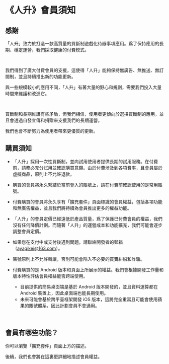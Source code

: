 # 《人升》會員須知

## 感謝

「人升」致力於打造一款高質量的買斷制遊戲化待辦事項應用。爲了保持應用的長期、穩定運營，我們採取健康的付費模式。

<br/>

我們得到了廣大付費會員的支援，這使得「人升」能夠保持無廣告、無推送、無訂閱制，並且持續推出新的功能更新。

與一些規模較小的應用不同，「人升」有著大量的野心和規劃，需要我們投入大量時間來維護和改進它。

<br/>

買斷制和長期維護有些矛盾，但我們相信，使用者更傾向於選擇買斷制的應用，並且會透過自發宣傳和捐贈來支援我們的長期運營。

我們也會不斷努力為使用者帶來更優質的更新。



## 購買須知

- 「人升」採用一次性買斷制，並向試用使用者提供長期的試用服務。在付費前，請務必充分試用並確認購買意願。由於付費涉及到各項費率，且會員屬於虛擬商品，原則上不允許退款。

- 購買的會員將永久繫結於當前登入的賬號上，請在付費前確認使用的是常用賬號。
- 付費購買的會員將永久享有「擴充套件」頁面標識的會員權益，包括各項功能和無廣告權益，並且我們將持續為會員推出更多的權益功能。
- 「人升」的會員定價已經遠低於產品質量，爲了保護已付費會員的權益，我們沒有任何降價計劃。而隨著「人升」的運營成本和功能擴充，我們可能會逐步調整會員定價。
- 如果您在支付中或支付後遇到問題，請聯絡開發者的郵箱（[ayagikei@163.com](mailto:ayagikei@163.com)）。
- 賬號原則上不允許轉讓，否則可能會陷入不必要的買賣糾紛和詐騙。
- 付費購買的是 Android 版本和頁面上所展示的權益。我們會根據開發工作量和版本特性評估會員權益能否跨端使用。
  - 目前提供的簡易桌面端是基於 Android 版本開發的，並且資料運算都在 Android 裝置上，因此桌面端也能長期使用。
  - 未來可能會基於跨平臺框架開發 iOS 版本，這將完全重寫且可能會使用蘋果的賬號體系，因此計劃會員不會通用。

<br/>

## 會員有哪些功能？

你可以瀏覽「擴充套件」頁面上方的描述。

後續，我們也會將在這裏更詳細地描述會員權益。